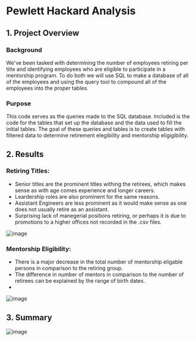 # Pewlett Hackard Analysis
## 1. Project Overview
### Background
We've been tasked with determining the number of employees retiring per title and identifying employees who are eligible to participate in a mentorship program. To do both we will use SQL to make a database of all of the employees and using the query tool to compound all of the employees into the proper tables.
### Purpose
This code serves as the queries made to the SQL database. Included is the code for the tables that set up the database and the data used to fill the initial tables. The goal of these queries and tables is to create tables with filtered data to determine retirement elegibility and mentorship eligigibility.
## 2. Results
### Retiring Titles:
- Senior titles are the prominent titles withing the retirees, which makes sense as with age comes experience and longer careers.
- Leardership roles are also prominent for the same reasons.
- Assistant Engineers are less prominent as it would make sense as one does not usually retire as an assistant.
- Surprising lack of manegerial positions retiring, or perhaps it is due to promotions to a higher offices not recorded in the .csv files.

![image](https://user-images.githubusercontent.com/71575748/153761804-f8c973e0-6f91-4b26-adf6-7415d2f9cc68.png)

### Mentorship Eligibility:
- There is a major decrease in the total number of mentorship eligable persons in comparison to the retiring group.
- The difference in number of mentors in comparison to the number of retirees can be explained by the range of birth dates.
- 

![image](https://user-images.githubusercontent.com/71575748/153761785-ddbc1e63-1065-460f-99bb-8bcec3dfd5bc.png)

## 3. Summary


![image](https://user-images.githubusercontent.com/71575748/153767844-9495900b-bfdc-49db-8a93-5f73b257452b.png)
